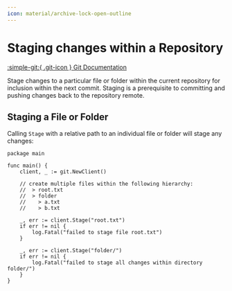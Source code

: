 ```yaml
---
icon: material/archive-lock-open-outline
---
```


# Staging changes within a Repository

[:simple-git:{ .git-icon } Git Documentation](https://git-scm.com/docs/git-stage)

Stage changes to a particular file or folder within the current repository for inclusion within the next commit. Staging is a prerequisite to committing and pushing changes back to the repository remote.

## Staging a File or Folder

Calling `Stage` with a relative path to an individual file or folder will stage any changes:

```{ .go .select linenums="1" }
package main

func main() {
    client, _ := git.NewClient()

    // create multiple files within the following hierarchy:
    //  > root.txt
    //  > folder
    //    > a.txt
    //    > b.txt

    _, err := client.Stage("root.txt")
    if err != nil {
        log.Fatal("failed to stage file root.txt")
    }

    _, err := client.Stage("folder/")
    if err != nil {
        log.Fatal("failed to stage all changes within directory folder/")
    }
}
```
